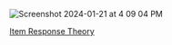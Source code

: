 ![Screenshot 2024-01-21 at 4 09 04 PM](https://github.com/y12uc231/llm_iq/assets/5621640/ed5fc650-7771-4d7c-95b1-1aa047536ac9)

[Item Response Theory](https://en.wikipedia.org/wiki/Item_response_theory#)

